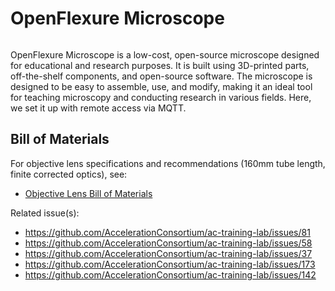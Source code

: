 # OpenFlexure Microscope

```{include} ../../docs/_snippets/network-setup-note.md
```

OpenFlexure Microscope is a low-cost, open-source microscope designed for educational and research purposes. It is built using 3D-printed parts, off-the-shelf components, and open-source software. The microscope is designed to be easy to assemble, use, and modify, making it an ideal tool for teaching microscopy and conducting research in various fields. Here, we set it up with remote access via MQTT.

## Bill of Materials

For objective lens specifications and recommendations (160mm tube length, finite corrected optics), see:
- [Objective Lens Bill of Materials](objective-lens-bom.md)

Related issue(s):
- https://github.com/AccelerationConsortium/ac-training-lab/issues/81
- https://github.com/AccelerationConsortium/ac-training-lab/issues/58
- https://github.com/AccelerationConsortium/ac-training-lab/issues/37
- https://github.com/AccelerationConsortium/ac-training-lab/issues/173
- https://github.com/AccelerationConsortium/ac-training-lab/issues/142
